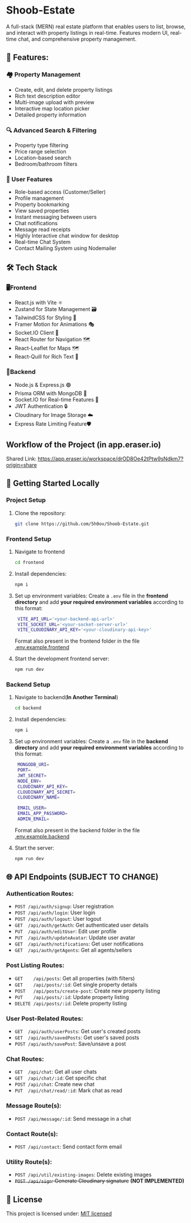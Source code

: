 # Shoob-Estate
A full-stack (MERN) real estate platform that enables users to list, browse, and interact with property listings in real-time. Features modern UI, real-time chat, and comprehensive property management.

## 🌟 Features:
### 🏘️ Property Management

- Create, edit, and delete property listings
- Rich text description editor
- Multi-image upload with preview
- Interactive map location picker
- Detailed property information

### 🔍 Advanced Search & Filtering

- Property type filtering
- Price range selection
- Location-based search
- Bedroom/bathroom filters

### 👥 User Features

- Role-based access (Customer/Seller)
- Profile management
- Property bookmarking
- View saved properties
- Instant messaging between users
- Chat notifications
- Message read receipts
- Highly Interactive chat window for desktop
- Real-time Chat System
- Contact Mailing System using Nodemailer

## 🛠️ Tech Stack
### 🖥️Frontend
- React.js with Vite ⚛️
- Zustand for State Management 🗃️
- TailwindCSS for Styling 🎨
- Framer Motion for Animations 🎭
- Socket.IO Client 🔌
- React Router for Navigation 🗺️
- React-Leaflet for Maps 🗺️
- React-Quill for Rich Text 📝

### 📡Backend
- Node.js & Express.js 🟢
- Prisma ORM with MongoDB 🍃
- Socket.IO for Real-time Features 🔌
- JWT Authentication 🔒
- Cloudinary for Image Storage ☁️
- Express Rate Limiting Feature🛡️

## Workflow of the Project (in app.eraser.io)
Shared Link: https://app.eraser.io/workspace/drOD8Oe42tPtw9sNdkm7?origin=share

## 🚀 Getting Started Locally

### Project Setup

1. Clone the repository:

   ```bash
   git clone https://github.com/5h0ov/Shoob-Estate.git
   ```

### Frontend Setup

1. Navigate to frontend

   ```bash
   cd frontend
   ```

2. Install dependencies:

   ```bash
   npm i
   ```

3. Set up environment variables:
   Create a `.env` file in the **frontend directory** and add **your required environment variables** according to this format: 

   ```bash
    VITE_API_URL='<your-backend-api-url>'
    VITE_SOCKET_URL='<your-socket-server-url>'
    VITE_CLOUDINARY_API_KEY='<your-cloudinary-api-key>'
   ```
    Format also present in the frontend folder in the file [.env.example.frontend](./frontend/.env.example.frontend)
    <br>

4. Start the development frontend server:
   ```bash
   npm run dev
   ```

### Backend Setup

1. Navigate to backend(**In Another Terminal**)

   ```bash
   cd backend
   ```

2. Install dependencies:

   ```bash
   npm i
   ```

3. Set up environment variables:
   Create a `.env` file in the **backend directory** and add **your required environment variables** according to this format: 

   ```bash
    MONGODB_URI=
    PORT= 
    JWT_SECRET= 
    NODE_ENV= 
    CLOUDINARY_API_KEY=
    CLOUDINARY_API_SECRET=
    CLOUDINARY_NAME=

    EMAIL_USER=
    EMAIL_APP_PASSWORD=
    ADMIN_EMAIL=

   ```
    Format also present in the backend folder in the file [.env.example.backend](./backend/.env.example.backend)
    <br>

4. Start the server:
   ```bash
   npm run dev
   ```

## 🌐 API Endpoints (SUBJECT TO CHANGE)
### Authentication Routes:
- `POST /api/auth/signup`:          User registration
- `POST /api/auth/login`:          User login
- `POST /api/auth/logout`:         User logout
- `GET  /api/auth/getAuth`:        Get authenticated user details
- `PUT  /api/auth/editUser`:       Edit user profile
- `PUT  /api/auth/updateAvatar`:   Update user avatar
- `GET  /api/auth/notifications`:  Get user notifications
- `GET  /api/auth/getAgents`:      Get all agents/sellers

### Post Listing Routes:
- `GET    /api/posts`:               Get all properties (with filters)
- `GET    /api/posts/:id`:           Get single property details
- `POST   /api/posts/create-post`:   Create new property listing
- `PUT    /api/posts/:id`:          Update property listing
- `DELETE /api/posts/:id`:           Delete property listing

### User Post-Related Routes:
- `GET  /api/auth/userPosts`: Get user's created posts
- `GET  /api/auth/savedPosts`: Get user's saved posts
- `POST /api/auth/savePost`: Save/unsave a post

### Chat Routes:
- `GET  /api/chat`: Get all user chats
- `GET  /api/chat/:id`: Get specific chat
- `POST /api/chat`: Create new chat
- `PUT  /api/chat/read/:id`: Mark chat as read

### Message Route(s):
- `POST /api/message/:id`: Send message in a chat

### Contact Route(s):

- `POST /api/contact`: Send contact form email

### Utility Route(s):
- `POST /api/util/existing-images`: Delete existing images
- ~~`POST /api/sign`: Generate Cloudinary signature~~ **(NOT IMPLEMENTED)**

## 📄 License

This project is licensed under: [MIT licensed](./LICENSE)
